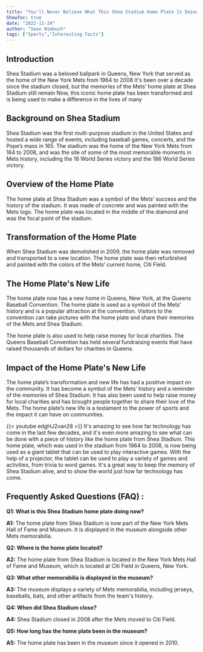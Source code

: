 ```yaml
---
title: "You'll Never Believe What This Shea Stadium Home Plate Is Doing Now!"
ShowToc: true 
date: "2022-11-24"
author: "Sean Wimbush" 
tags: ["Sports","Interesting Facts"]
---
```

## Introduction

Shea Stadium was a beloved ballpark in Queens, New York that served as the home of the New York Mets from 1964 to 2008 It's been over a decade since the stadium closed, but the memories of the Mets’ home plate at Shea Stadium still remain Now, this iconic home plate has been transformed and is being used to make a difference in the lives of many

## Background on Shea Stadium

Shea Stadium was the first multi-purpose stadium in the United States and hosted a wide range of events, including baseball games, concerts, and the Pope’s mass in 165. The stadium was the home of the New York Mets from 164 to 2008, and was the site of some of the most memorable moments in Mets history, including the 16 World Series victory and the 186 World Series victory.

## Overview of the Home Plate

The home plate at Shea Stadium was a symbol of the Mets’ success and the history of the stadium. It was made of concrete and was painted with the Mets logo. The home plate was located in the middle of the diamond and was the focal point of the stadium.

## Transformation of the Home Plate

When Shea Stadium was demolished in 2009, the home plate was removed and transported to a new location. The home plate was then refurbished and painted with the colors of the Mets’ current home, Citi Field.

## The Home Plate's New Life

The home plate now has a new home in Queens, New York, at the Queens Baseball Convention. The home plate is used as a symbol of the Mets’ history and is a popular attraction at the convention. Visitors to the convention can take pictures with the home plate and share their memories of the Mets and Shea Stadium.

The home plate is also used to help raise money for local charities. The Queens Baseball Convention has held several fundraising events that have raised thousands of dollars for charities in Queens.

## Impact of the Home Plate's New Life

The home plate’s transformation and new life has had a positive impact on the community. It has become a symbol of the Mets’ history and a reminder of the memories of Shea Stadium. It has also been used to help raise money for local charities and has brought people together to share their love of the Mets. The home plate’s new life is a testament to the power of sports and the impact it can have on communities.

{{< youtube edgHJ2van28 >}} 
It's amazing to see how far technology has come in the last few decades, and it's even more amazing to see what can be done with a piece of history like the home plate from Shea Stadium. This home plate, which was used in the stadium from 1964 to 2008, is now being used as a giant tablet that can be used to play interactive games. With the help of a projector, the tablet can be used to play a variety of games and activities, from trivia to word games. It's a great way to keep the memory of Shea Stadium alive, and to show the world just how far technology has come.

## Frequently Asked Questions (FAQ) :
**Q1: What is this Shea Stadium home plate doing now?**

**A1:** The home plate from Shea Stadium is now part of the New York Mets Hall of Fame and Museum. It is displayed in the museum alongside other Mets memorabilia.

**Q2: Where is the home plate located?**

**A2:** The home plate from Shea Stadium is located in the New York Mets Hall of Fame and Museum, which is located at Citi Field in Queens, New York.

**Q3: What other memorabilia is displayed in the museum?**

**A3:** The museum displays a variety of Mets memorabilia, including jerseys, baseballs, bats, and other artifacts from the team's history.

**Q4: When did Shea Stadium close?**

**A4:** Shea Stadium closed in 2008 after the Mets moved to Citi Field.

**Q5: How long has the home plate been in the museum?**

**A5:** The home plate has been in the museum since it opened in 2010.



